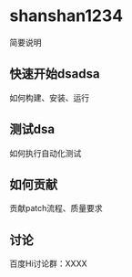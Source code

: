 # shanshan1234
简要说明

## 快速开始dsadsa
如何构建、安装、运行

## 测试dsa
如何执行自动化测试

## 如何贡献
贡献patch流程、质量要求

## 讨论
百度Hi讨论群：XXXX
